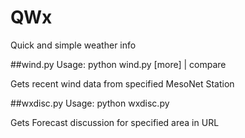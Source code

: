 # QWx
Quick and simple weather info

##wind.py
Usage: python wind.py [more] | compare

Gets recent wind data from specified MesoNet Station

##wxdisc.py
Usage: python wxdisc.py

Gets Forecast discussion for specified area in URL